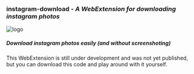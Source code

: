 ### **instagram-download** - *A WebExtension for downloading instagram photos*
![logo](https://github.com/TheAdnan/instagram-download/blob/master/icons/insta-48.png) 
##### Download instagram photos easily (and without screenshoting)

This WebExtension is still under development and was not yet published, but you can download this code and play around with it yourself.
